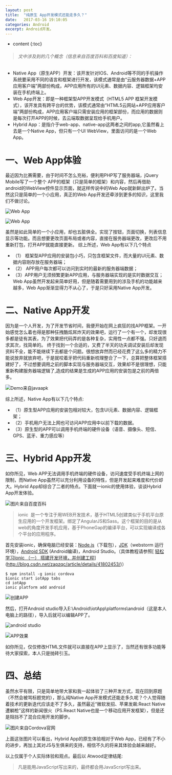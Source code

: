 ```yaml
---
layout: post
title:  "纯原生 App开发模式还能走多久？"
date:   2017-03-16 19:10:05
categories: Android
excerpt: Android开发。
---
```


* content
{:toc}

>###### 文中涉及到的几个概念（信息来自百度百科和百度知道）：
* Native App（原生APP）开发：该开发针对IOS、Android等不同的手机操作系统要采用不同的语言和框架进行开发，该模式通常是由“云服务器数据+APP应用客户端”两部份构成，APP应用所有的UI元素、数据内容、逻辑框架均安装在手机终端上。 
* Web App开发：即是一种框架型APP开发模式（HTML5  APP 框架开发模式），该开发具有跨平台的优势，该模式通常由“HTML5云网站+APP应用客户端”两部份构成，APP应用客户端只需安装应用的框架部份，而应用的数据则是每次打开APP的时候，去云端取数据呈现给手机用户。
* Hybrid App：是指介于web-app、native-app这两者之间的app,它虽然看上去是一个Native App，但只有一个UI WebView，里面访问的是一个Web App。


# 一、Web App体验
最近因为比赛需要，由于时间不怎么充裕，便利用PHP写了服务器端，jQuery Mobile写了一个整个 APP的框架（只是简单的框架）和内容，然后再借助android的WebView控件显示页面，就这样传说中的Web App就新鲜出炉了。当然这只是简单的一个小应用，真正的Web App开发还牵涉到更多的知识，这里我们不做讨论。

![Web App](http://upload-images.jianshu.io/upload_images/3845101-1272f5ee8a3fa334.png?imageMogr2/auto-orient/strip%7CimageView2/2/w/1240)


![Web App](http://upload-images.jianshu.io/upload_images/3845101-5aa2f40e80ce0be9.png?imageMogr2/auto-orient/strip%7CimageView2/2/w/1240)

虽然是如此简单的一个小应用，却也五脏俱全。实现了按钮，页面切换，列表信息显示等功能。而且想要更改页面布局或者内容，直接在服务器端更改，更改后不用重新打包，打开APP就能直接更新。
综上所述，Web App有以下几个特点
* （1） 框架型APP应用的安装包小巧，只包含框架文件，而大量的UI元素、数据内容刚存放在服务器端；
* （2） APP用户每次都可以访问到实时的最新的服务器端数据；
* （3）APP用户无须频繁更新APP应用，与服务器端实现的是实时数据交互；
Web App虽然开发起来简单好用，但是随着需要用到的涉及手机的功能越来越多，Web App渐渐显得力不从心了，于是只好采用Native App开发。
# 二、Native App开发
因为是一个人开发，为了开发节省时间，我便开始在网上疯狂的找APP框架。一开始感觉怎么着也得是那种狂拽酷炫屌炸天的效果吧，运行了一个有一个，却发现很多都是徒有其表，为了效果把代码弄的是各种复杂，实用性一点都不强。只好退而求其次，找简单的。
终于找到一个合适的，又费了半天的功夫调试安装后却发现资料不全，能不能继续下去都是个问题。很想放弃然而已经花费了这么多的精力不能说放弃就放弃吧，于是就咬着牙把代码重新梳理整合了一下，总算把整体框架搭建好了，不过想要调用之前的脚本实现与服务器端交互，效果却不是很理想，只能重新构建服务器端逻辑了,造成的结果是生成的APP应用的安装包是之前的两倍多。

![Demo来自javaapk](http://upload-images.jianshu.io/upload_images/3845101-fccefbf6815bd686.png?imageMogr2/auto-orient/strip%7CimageView2/2/w/1240)

综上所述，Native App有以下几个特点:
* （1）原生型APP应用的安装包相对较大，包含UI元素、数据内容、逻辑框架；
* （2）手机用户无法上网也可访问APP应用中以前下载的数据。
* （3）原生型的APP可以调用手机终端的硬件设备（语音、摄像头、短信、GPS、蓝牙、重力感应等）
# 三、Hybrid App开发
如你所见，Web APP无法调用手机终端的硬件设备，访问速度受手机终端上网的限制，而Native App虽然可以充分利用设备的特性，但是开发起来难度和代价却大。Hybrid App却综合了二者的特点。下面就一ionic的使用体验，谈谈Hybrid App开发体验。

![图片来自百度百科](http://upload-images.jianshu.io/upload_images/3845101-e2df5d40603413f3.png?imageMogr2/auto-orient/strip%7CimageView2/2/w/1240)

> ionic  是一个专注于用WEB开发技术，基于HTML5创建类似于手机平台原生应用的一个开发框架。绑定了AngularJS和Sass。这个框架的目的是从web的角度开发手机应用，基于PhoneGap的编译平台，可以实现编译成各个平台的应用程序。

首先安装ionic，确保电脑已经安装：[Node.js](http://nodejs.org/download/)（下载包），[JDK](http://www.oracle.com/technetwork/java/javase/downloads/java-archive-downloads-javase7-521261.html?ssSourceSiteId=otncn#jdk-7u80-oth-JPR)（webstorm 运行环境），[Android SDK](https://developer.android.com/intl/zh-cn/sdk/index.html) (Android编译)，Android Studio。（具体教程请参照[ [轻松学习Ionic （一） 搭建开发环境，并创建工程](http://blog.csdn.net/zapzqc/article/details/41802453)](http://blog.csdn.net/zapzqc/article/details/41802453/)）

```
$ npm install -g ionic cordova
$ionic start iotApp tabs
cd iotApp
ionic platform add android 
```

![创建APP](http://upload-images.jianshu.io/upload_images/3845101-c0221aa4a97f12cd.png?imageMogr2/auto-orient/strip%7CimageView2/2/w/1240)

然后，打开Android studio导入E:\Android\iotApp\platforms\android（这是本人电脑上的路径），导入后就可以编辑APP了。

![android studio](http://upload-images.jianshu.io/upload_images/3845101-20978b131c28215d.PNG?imageMogr2/auto-orient/strip%7CimageView2/2/w/1240)

![APP效果](http://upload-images.jianshu.io/upload_images/3845101-ccbaa337e7c6342c.png?imageMogr2/auto-orient/strip%7CimageView2/2/w/1240)

如你所见，仅仅修改HTML文件就可以直接在APP上显示了，当然还有很多功能等待大家探索，本人只是抛砖引玉。
# 四、总结
虽然水平有限，只是简单地带大家和我一起体验了三种开发方式，现在回到原题（不然会被骂标题党的），那么纯Native App开发模式还能走多久呢？个人觉得随着技术的更新迭代应该走不了多久，虽然最近“微软发招、苹果发飙:React Native遭躺枪”这样的新闻很火（PS.React Native也是一个移动应用开发框架），但是还是阻挡不了混合应用开发的脚步。

![图片来自Cordova官网](http://upload-images.jianshu.io/upload_images/3845101-ba537cf835c32098.png?imageMogr2/auto-orient/strip%7CimageView2/2/w/1240)

上面这张图片可以看出，Hybrid App的原生体验相对于Web App，已经有了不小的进步，再加上其对JS与生俱来的支持，相信不久的将来其体验会越来越好。

以上仅属于个人实际体验和观点。最后以 Atwood定律结尾:
> 凡是能用JavaScript写出来的，最终都会用JavaScript写出来。